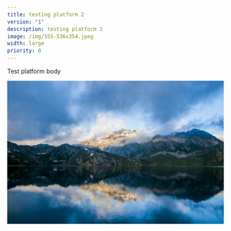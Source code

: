 ```yaml
---
title: testing platform 2
version: "1"
description: testing platform 2
image: /img/555-536x354.jpeg
width: large
priority: 0
---
```

Test platform body

![](/static/img/575-536x354.jpeg)